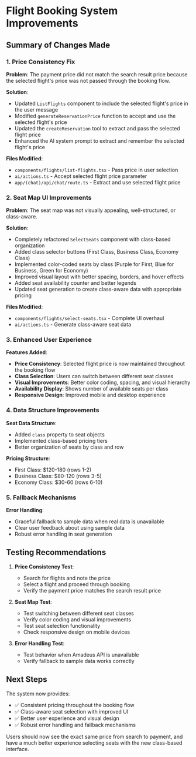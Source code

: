 # Flight Booking System Improvements

## Summary of Changes Made

### 1. Price Consistency Fix

**Problem**: The payment price did not match the search result price because the selected flight's price was not passed through the booking flow.

**Solution**: 
- Updated `ListFlights` component to include the selected flight's price in the user message
- Modified `generateReservationPrice` function to accept and use the selected flight's price
- Updated the `createReservation` tool to extract and pass the selected flight price
- Enhanced the AI system prompt to extract and remember the selected flight's price

**Files Modified**:
- `components/flights/list-flights.tsx` - Pass price in user selection
- `ai/actions.ts` - Accept selected flight price parameter
- `app/(chat)/api/chat/route.ts` - Extract and use selected flight price

### 2. Seat Map UI Improvements

**Problem**: The seat map was not visually appealing, well-structured, or class-aware.

**Solution**:
- Completely refactored `SelectSeats` component with class-based organization
- Added class selector buttons (First Class, Business Class, Economy Class)
- Implemented color-coded seats by class (Purple for First, Blue for Business, Green for Economy)
- Improved visual layout with better spacing, borders, and hover effects
- Added seat availability counter and better legends
- Updated seat generation to create class-aware data with appropriate pricing

**Files Modified**:
- `components/flights/select-seats.tsx` - Complete UI overhaul
- `ai/actions.ts` - Generate class-aware seat data

### 3. Enhanced User Experience

**Features Added**:
- **Price Consistency**: Selected flight price is now maintained throughout the booking flow
- **Class Selection**: Users can switch between different seat classes
- **Visual Improvements**: Better color coding, spacing, and visual hierarchy
- **Availability Display**: Shows number of available seats per class
- **Responsive Design**: Improved mobile and desktop experience

### 4. Data Structure Improvements

**Seat Data Structure**:
- Added `class` property to seat objects
- Implemented class-based pricing tiers
- Better organization of seats by class and row

**Pricing Structure**:
- First Class: $120-180 (rows 1-2)
- Business Class: $80-120 (rows 3-5)  
- Economy Class: $30-60 (rows 6-10)

### 5. Fallback Mechanisms

**Error Handling**:
- Graceful fallback to sample data when real data is unavailable
- Clear user feedback about using sample data
- Robust error handling in seat generation

## Testing Recommendations

1. **Price Consistency Test**:
   - Search for flights and note the price
   - Select a flight and proceed through booking
   - Verify the payment price matches the search result price

2. **Seat Map Test**:
   - Test switching between different seat classes
   - Verify color coding and visual improvements
   - Test seat selection functionality
   - Check responsive design on mobile devices

3. **Error Handling Test**:
   - Test behavior when Amadeus API is unavailable
   - Verify fallback to sample data works correctly

## Next Steps

The system now provides:
- ✅ Consistent pricing throughout the booking flow
- ✅ Class-aware seat selection with improved UI
- ✅ Better user experience and visual design
- ✅ Robust error handling and fallback mechanisms

Users should now see the exact same price from search to payment, and have a much better experience selecting seats with the new class-based interface. 
